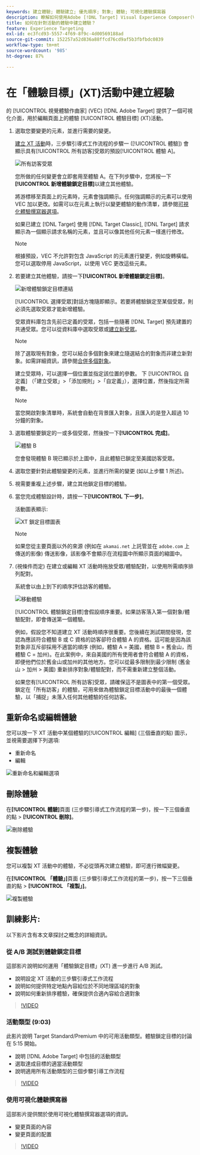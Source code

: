 ```yaml
---
keywords: 建立體驗; 體驗建立; 優先順序; 對象; 體驗; 可視化體驗撰寫器
description: 瞭解如何使用Adobe [!DNL Target] Visual Experience Composer(VEC)，用於在「體驗目標(XT)」活動中在頁面上建立和編輯體驗。
title: 如何在針對活動的體驗中建立體驗？
feature: Experience Targeting
exl-id: ec3fcd93-5557-4f69-8f9c-4d00569188ad
source-git-commit: 152257a52d836a88ffcd76cd9af5b3fbfbdc0839
workflow-type: tm+mt
source-wordcount: '985'
ht-degree: 87%

---
```


# 在「體驗目標」(XT)活動中建立經驗

的 [!UICONTROL 視覺體驗作曲家] (VEC) [!DNL Adobe Target] 提供了一個可視化介面，用於編輯頁面上的體驗 [!UICONTROL 體驗目標] (XT)活動。

1. 選取您要變更的元素，並進行需要的變更。

   [建立 XT 活動](/help/main/c-activities/t-experience-target/t-xt-create/xt-create.md)時，三步驟引導式工作流程的步驟一 ([!UICONTROL 體驗]) 會顯示具有[!UICONTROL 所有訪客]受眾的預設[!UICONTROL 體驗 A]。

   ![所有訪客受眾](/help/main/c-activities/t-experience-target/t-xt-create/assets/all-visitors.png)

   您所做的任何變更會立即套用至體驗 A。在下列步驟中，您將按一下&#x200B;**[!UICONTROL 新增體驗鎖定目標]**&#x200B;以建立其他體驗。

   將游標移至頁面上的元素時，元素會強調顯示。任何強調顯示的元素可以使用 VEC 加以更改。如需可以在元素上執行以變更體驗的動作清單，請參閱[可視化體驗撰寫器選項](/help/main/c-experiences/c-visual-experience-composer/viztarget-options.md)。

   如果已建立 [!DNL Target] 使用 [!DNL Target Classic], [!DNL Target] 請求顯示為一個顯示請求名稱的元素，並且可以像其他任何元素一樣進行修改。

   >[!NOTE]
   >
   >根據預設，VEC 不允許對包含 JavaScript 的元素進行變更，例如旋轉橫幅。您可以選取停用 JavaScript，以使用 VEC 更改這些元素。

1. 若要建立其他體驗，請按一下&#x200B;**[!UICONTROL 新增體驗鎖定目標]**。

   ![新增體驗鎖定目標連結](/help/main/c-activities/t-experience-target/t-xt-create/assets/add-experience-targeting.png)

   [!UICONTROL 選擇受眾]對話方塊隨即顯示。若要將體驗鎖定至某個受眾，則必須先選取受眾才能新增體驗。

   受眾資料庫包含先前已定義的受眾，包括一些隨著 [!DNL Target] 預先建置的共通受眾。您可以從資料庫中選取受眾或[建立新受眾](/help/main/c-target/c-audiences/audiences.md#concept_65BE870D290E412D8BBF557EEA67C271)。

   >[!NOTE]
   >
   >除了選取現有對象，您可以結合多個對象來建立隨選結合的對象而非建立新對象。如需詳細資訊，請參閱[合併多個對象](/help/main/c-target/combining-multiple-audiences.md#concept_A7386F1EA4394BD2AB72399C225981E5)。

   建立受眾時，可以選擇一個位置並指定該位置的參數。 下 [!UICONTROL 自定義] （「建立受眾」>「添加規則」>「自定義」），選擇位置，然後指定所需參數。

   >[!NOTE]
   >
   >當您開啟對象清單時，系統會自動在背景匯入對象，且匯入的是登入超過 10 分鐘的對象。

1. 選取體驗要鎖定的一或多個受眾，然後按一下&#x200B;**[!UICONTROL 完成]**。

   ![體驗 B](/help/main/c-activities/t-experience-target/t-xt-create/assets/experience-b.png)

   您會發現體驗 B 現已顯示於上圖中，且此體驗已鎖定至美國訪客受眾。

1. 選取您要針對此體驗變更的元素，並進行所需的變更 (如以上步驟 1 所述)。

1. 視需要重複上述步驟，建立其他鎖定目標的體驗。

1. 當您完成體驗設計時，請按一下&#x200B;**[!UICONTROL 下一步]**。

   活動圖表顯示:

   ![XT 鎖定目標圖表](/help/main/c-activities/t-experience-target/t-xt-create/assets/xt_diagram-new.png)

   >[!NOTE]
   >
   >如果您從主要頁面以外的來源 (例如在 `akamai.net` 上託管並在 `adobe.com` 上傳送的影像) 傳送影像，該影像不會顯示在流程圖中所顯示頁面的縮圖中。

1. (視條件而定) 在建立或編輯 XT 活動時拖放受眾/體驗配對，以使用所需順序排列配對。

   系統會以由上到下的順序評估訪客的體驗。

   ![移動體驗](/help/main/c-activities/t-experience-target/t-xt-create/assets/move_experiences-new.png)

   [!UICONTROL 體驗鎖定目標]會假設順序重要。如果訪客落入第一個對象/體驗配對，即會傳送第一個體驗。

   例如，假設您不知道建立 XT 活動時順序很重要。您後續在測試期間發現，您認為應該符合體驗 B 或 C 資格的訪客卻符合體驗 A 的資格。這可能是因為該對象非互斥卻採用不適當的順序 (例如，體驗 A = 美國，體驗 B = 舊金山，而體驗 C = 加州)。在此案例中，來自美國的所有使用者會符合體驗 A 的資格，即便他們位於舊金山或加州的其他地方。您可以從最多限制到最少限制 (舊金山 > 加州 > 美國) 重新排序對象/體驗配對，而不需重新建立整個活動。

   如果您有[!UICONTROL 所有訪客]受眾，請確保這不是圖表中的第一個受眾。鎖定在「所有訪客」的體驗，可用來做為體驗鎖定目標活動中的最後一個體驗，以「捕捉」未落入任何其他體驗的任何訪客。

## 重新命名或編輯體驗

您可以按一下 XT 活動中某個體驗的[!UICONTROL 編輯] (三個垂直的點) 圖示，並視需要選擇下列選項:

* 重新命名
* 編輯  

![重新命名和編輯選項](/help/main/c-activities/t-experience-target/t-xt-create/assets/experience_edit-new.png)

## 刪除體驗

在&#x200B;**[!UICONTROL 體驗]**&#x200B;頁面 (三步驟引導式工作流程的第一步)，按一下三個垂直的點 > **[!UICONTROL 刪除]**。

![刪除體驗](/help/main/c-activities/t-experience-target/t-xt-create/assets/delete-experience.png)

## 複製體驗

您可以複製 XT 活動中的體驗，不必從頭再次建立體驗，即可進行微幅變更。

在&#x200B;**[!UICONTROL 「體驗」]**&#x200B;頁面 (三步驟引導式工作流程的第一步)，按一下三個垂直的點 > **[!UICONTROL 「複製」]**。

![複製體驗](/help/main/c-activities/t-experience-target/t-xt-create/assets/duplicate_experience-new.png)

## 訓練影片:

以下影片含有本文章探討之概念的詳細資訊。

### 從 A/B 測試到體驗鎖定目標

這部影片說明如何運用「體驗鎖定目標」(XT) 進一步進行 A/B 測試。

* 說明設定 XT 活動的三步驟引導式工作流程
* 說明如何提供特定地點內容給位於不同地理區域的對象
* 說明如何重新排序體驗，確保提供合適內容給合適對象

>[!VIDEO](https://video.tv.adobe.com/v/22418/)

### 活動類型 (9:03)

此影片說明 Target Standard/Premium 中的可用活動類型。體驗鎖定目標的討論在 5:15 開始。

* 說明 [!DNL Adobe Target] 中包括的活動類型
* 選取達成目標的適當活動類型
* 說明適用所有活動類型的三個步驟引導工作流程

>[!VIDEO](https://video.tv.adobe.com/v/17386)

### 使用可視化體驗撰寫器

這部影片提供關於使用可視化體驗撰寫器選項的資訊。

* 變更頁面的內容
* 變更頁面的配置

>[!VIDEO](https://video.tv.adobe.com/v/17399)
